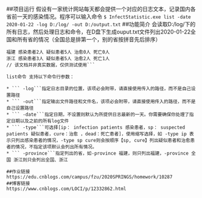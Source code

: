 ##项目运行
假设有一家统计网站每天都会提供一个对应的日志文本，记录国内各省前一天的感染情况。程序可以输入命令
``` $ InfectStatistic.exe list -date 2020-01-22 -log D:/log/ -out D:/output.txt ```
##功能简介
会读取D:/log/下的所有日志，然后处理日志和命令，在D盘下生成ouput.txt文件列出2020-01-22全国和所有省的情况（全国总是排第一个，别的省按拼音先后排序）
``` 全国 感染患者22人 疑似患者25人 治愈10人 死亡2人
福建 感染患者2人 疑似患者5人 治愈0人 死亡0人
浙江 感染患者3人 疑似患者5人 治愈2人 死亡1人
// 该文档并非真实数据，仅供测试使用```

list命令 支持以下命令行参数：

* ``` -log```指定日志目录的位置，该项必会附带，请直接使用传入的路径，而不是自己设置路径
* ``` -out```指定输出文件路径和文件名，该项必会附带，请直接使用传入的路径，而不是自己设置路径
* ``` -date```指定日期，不设置则默认为所提供日志最新的一天。你需要确保你处理了指定日期以及之前的所有log文件
* ``` -type```可选择[ip： infection patients 感染患者，sp： suspected patients 疑似患者，cure：治愈 ，dead：死亡患者]，使用缩写选择，如 -type ip 表示只列出感染患者的情况，-type sp cure则会按顺序【sp, cure】列出疑似患者和治愈患者的情况，不指定该项默认会列出所有情况。
* ``` -province```指定列出的省，如-province 福建，则只列出福建，-province 全国 浙江则只会列出全国、浙江

##作业链接
https://edu.cnblogs.com/campus/fzu/2020SPRINGS/homework/10287
##博客链接
https://www.cnblogs.com/LOCI/p/12332862.html